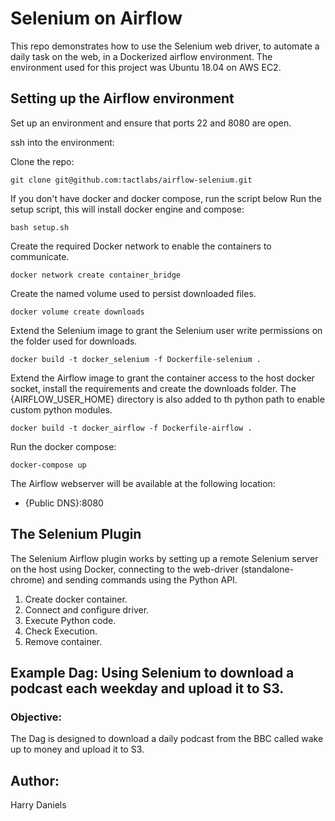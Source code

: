 
# Selenium on Airflow

This repo demonstrates how to use the Selenium web driver, to automate a daily task on the web, in a Dockerized airflow environment. The environment used for this project was Ubuntu 18.04 on AWS EC2.

## Setting up the Airflow environment

Set up an environment and ensure that ports 22 and 8080 are open. 

ssh into the environment:

Clone the repo:
```
git clone git@github.com:tactlabs/airflow-selenium.git
```

If you don't have docker and docker compose, run the script below
Run the setup script, this will install docker engine and compose:
```
bash setup.sh
```

Create the required Docker network to enable the containers to communicate.
```
docker network create container_bridge
```

Create the named volume used to persist downloaded files.
```
docker volume create downloads
```

Extend the Selenium image to grant the Selenium user write permissions on the folder used for downloads.
```
docker build -t docker_selenium -f Dockerfile-selenium .
```

Extend the Airflow image to grant the container access to the host docker socket, install the requirements and create the downloads folder. The {AIRFLOW_USER_HOME} directory is also added to th python path to enable custom python modules.
```
docker build -t docker_airflow -f Dockerfile-airflow .
```

Run the docker compose:
```
docker-compose up
```

The Airflow webserver will be available at the following location:
* {Public DNS}:8080

## The Selenium Plugin

The Selenium Airflow plugin works by setting up a remote Selenium server on the host using Docker, connecting to the web-driver (standalone-chrome) and sending commands using the Python API. 

1. Create docker container.
2. Connect and configure driver.
3. Execute Python code.
4. Check Execution.
5. Remove container.

## Example Dag: Using Selenium to download a podcast each weekday and upload it to S3.

### Objective:

The Dag is designed to download a daily podcast from the BBC called wake up to money and upload it to S3.  

## Author:

Harry Daniels

